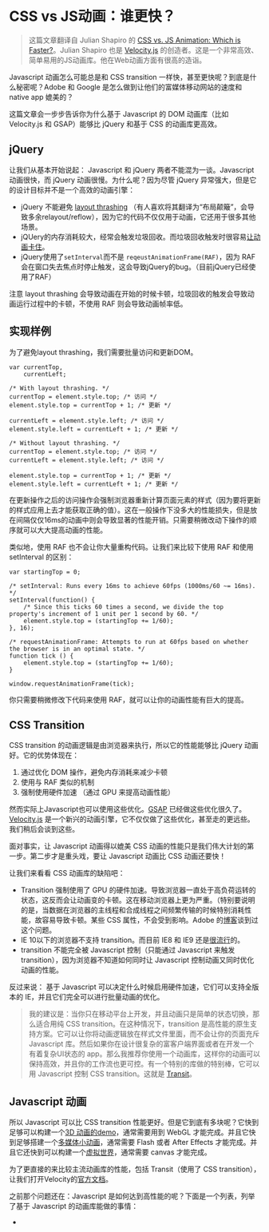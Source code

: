 CSS vs JS动画：谁更快？
===

> 这篇文章翻译自 Julian Shapiro 的 [CSS vs. JS Animation: Which is Faster?](http://davidwalsh.name/css-js-animation)。Julian Shapiro 也是 [Velocity.js](http://julian.com/research/velocity/) 的创造者。这是一个非常高效、简单易用的JS动画库。他在Web动画方面有很高的造诣。

Javascript 动画怎么可能总是和 CSS transition 一样快，甚至更快呢？到底是什么秘密呢？Adobe 和 Google 是怎么做到让他们的富媒体移动网站的速度和 native app 媲美的？

这篇文章会一步步告诉你为什么基于 Javascript 的 DOM 动画库（比如 Velocity.js 和 GSAP）能够比 jQuery 和基于 CSS 的动画库更高效。

## jQuery

让我们从基本开始说起： Javascript 和 jQuery 两者不能混为一谈。Javascript 动画很快，而 jQuery 动画很慢。为什么呢？因为尽管 jQuery 异常强大，但是它的设计目标并不是一个高效的动画引擎：

- jQuery 不能避免 [layout thrashing](http://wilsonpage.co.uk/preventing-layout-thrashing/) （有人喜欢将其翻译为“布局颠簸”，会导致多余relayout/reflow），因为它的代码不仅仅用于动画，它还用于很多其他场景。
- jQUery的内存消耗较大，经常会触发垃圾回收。而垃圾回收触发时很容易[让动画卡住](http://blog.artillery.com/2012/10/browser-garbage-collection-and-framerate.html)。
- jQuery使用了`setInterval`而不是 `reqeustAnimationFrame(RAF)`，因为 RAF 会在窗口失去焦点时停止触发，这会导致jQuery的bug。（目前jQuery已经使用了RAF）

注意 layout thrashing 会导致动画在开始的时候卡顿，垃圾回收的触发会导致动画运行过程中的卡顿，不使用 RAF 则会导致动画帧率低。

## 实现样例

为了避免layout thrashing，我们需要批量访问和更新DOM。

    var currentTop,
    	currentLeft;
    
    /* With layout thrashing. */
    currentTop = element.style.top; /* 访问 */
    element.style.top = currentTop + 1; /* 更新 */
    
    currentLeft = element.style.left; /* 访问 */
    element.style.left = currentLeft + 1; /* 更新 */
    
    /* Without layout thrashing. */
    currentTop = element.style.top; /* 访问 */
    currentLeft = element.style.left; /* 访问 */
    
    element.style.top = currentTop + 1; /* 更新 */
    element.style.left = currentLeft + 1; /* 更新 */

在更新操作之后的访问操作会强制浏览器重新计算页面元素的样式（因为要将更新的样式应用上去才能获取正确的值）。这在一般操作下没多大的性能损失，但是放在间隔仅仅16ms的动画中则会导致显著的性能开销。只需要稍微改动下操作的顺序就可以大大提高动画的性能。

类似地，使用 RAF 也不会让你大量重构代码。让我们来比较下使用 RAF 和使用 setInterval 的区别：

    var startingTop = 0;
    
    /* setInterval: Runs every 16ms to achieve 60fps (1000ms/60 ~= 16ms). */
    setInterval(function() {
    	/* Since this ticks 60 times a second, we divide the top property's increment of 1 unit per 1 second by 60. */
        element.style.top = (startingTop += 1/60);
    }, 16);
    
    /* requestAnimationFrame: Attempts to run at 60fps based on whether the browser is in an optimal state. */
    function tick () {
        element.style.top = (startingTop += 1/60);
    }
    
    window.requestAnimationFrame(tick);

你只需要稍微修改下代码来使用 RAF，就可以让你的动画性能有巨大的提高。

## CSS Transition

CSS transition 的动画逻辑是由浏览器来执行，所以它的性能能够比 jQuery 动画好。它的优势体现在：

1. 通过优化 DOM 操作，避免内存消耗来减少卡顿
2. 使用与 RAF 类似的机制
3. 强制使用硬件加速 （通过 GPU 来提高动画性能）

然而实际上Javascript也可以使用这些优化。[GSAP](http://www.greensock.com/gsap-js/) 已经做这些优化很久了。[Velocity.js](http://velocityjs.org/) 是一个新兴的动画引擎，它不仅仅做了这些优化，甚至走的更远些。我们稍后会谈到这些。

面对事实，让 Javascript 动画得以媲美 CSS 动画的性能只是我们伟大计划的第一步。第二步才是重头戏，要让 Javascript 动画比 CSS 动画还要快！

让我们来看看 CSS 动画库的缺陷吧：

- Transition 强制使用了 GPU 的硬件加速。导致浏览器一直处于高负荷运转的状态，这反而会让动画变的卡顿。这在移动浏览器上更为严重。（特别要说明的是，当数据在浏览器的主线程和合成线程之间频繁传输的时候特别消耗性能，故容易导致卡顿。某些 CSS 属性，不会受到影响。Adobe 的[博客](http://blogs.adobe.com/webplatform/2014/03/18/css-animations-and-transitions-performance/)谈到过这个问题。
- IE 10以下的浏览器不支持 transition。而目前 IE8 和 IE9 还是[很流行](http://thenextweb.com/insider/2014/02/01/ie11-passes-ie10-market-share-firefox-slips-bit-chrome-gains-back-share)的。
- transition 不能完全被 Javascript 控制（只能通过 Javascript 来触发 transition），因为浏览器不知道如何同时让 Javascript 控制动画又同时优化动画的性能。

反过来说： 基于 Javascript 可以决定什么时候启用硬件加速，它们可以支持全版本的 IE，并且它们完全可以进行批量动画的优化。

> 我的建议是：当你只在移动平台上开发，并且动画只是简单的状态切换，那么适合用纯 CSS transition。在这种情况下，transition 是高性能的原生支持方案。它可以让你将动画逻辑放在样式文件里面，而不会让你的页面充斥 Javascript 库。然后如果你在设计很复杂的富客户端界面或者在开发一个有着复杂UI状态的 app。那么我推荐你使用一个动画库，这样你的动画可以保持高效，并且你的工作流也更可控。有一个特别的库做的特别棒，它可以用 Javascript 控制 CSS transition。这就是 [Transit](https://github.com/rstacruz/jquery.transit)。

## Javascript 动画

所以 Javascript 可以比 CSS transition 性能更好。但是它到底有多块呢？它快到足够可以构建一个[3D 动画的demo](http://julian.com/research/velocity/demo.html)，通常需要用到 WebGL 才能完成。并且它快到足够搭建一个[多媒体小动画](http://julian.com/research/velocity/playground.html)，通常需要 Flash 或者 After Effects 才能完成。并且它还快到可以构建一个[虚拟世界](http://danielraftery.com/read/Animating-Awesomeness-with-Velocityjs)，通常需要 canvas 才能完成。

为了更直接的来比较主流动画库的性能，包括 Transit（使用了 CSS transition），让我们打开Velocity的[官方文档](http://velocityjs.org/)。

之前那个问题还在：Javascript 是如何达到高性能的呢？下面是一个列表，列举了基于 Javascript 的动画库能做的事情：

- 









